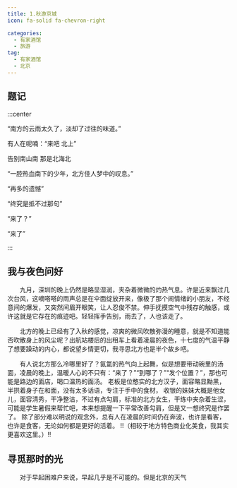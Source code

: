 ```yaml
---
title: 1.秋游京城
icon: fa-solid fa-chevron-right

categories:
  - 有家酒馆
  - 旅游
tag:
  - 有家酒馆
  - 北京
---
```


## 题记

:::center

“南方的云雨太久了，淡却了过往的味道。”

有人在呢喃：“来吧 北上”

告别南山南 那是北海北

“一腔热血南下的少年，北方佳人梦中的叹息。”

“再多的遗憾”

“终究是抵不过那句”

“来了？”

“来了”

:::

## 我与夜色问好
&emsp;&emsp;九月，深圳的晚上仍然是略显湿润，夹杂着微微的灼热气息。许是近来飘过几次台风，这嘀嗒嗒的雨声总是在伞面绽放开来，像极了那个闹情绪的小朋友，不经意间的爆发，又突然间眉开眼笑，让人忍俊不禁。伸手抚摸空气中残存的触感，或许这就是它存在的痕迹吧。轻轻挥手告别，雨去了，人也该走了。

&emsp;&emsp;北方的晚上已经有了入秋的感觉，凉爽的微风吹散弥漫的睡意，就是不知道能否吹散身上的风尘呢？出航站楼后的出租车上看着凌晨的夜色，十七度的气温平静了想要躁动的内心，都说望乡情更切，我寻思北方也是半个故乡吧。

&emsp;&emsp;有人说北方那么冷哪里好了？氤氲的热气向上起舞，似是想要带动碗里的汤面，凌晨的晚上，温暖人心的不只有：“来了？”“到哪了？”“发个位置？”，那也可能是路边的面店，喝口温热的面汤。
老板是位憨实的北方汉子，面容略显黝黑，半拱着身子在和面，没有太多话语，专注于手中的食材，
收银的妹妹大概是他女儿，面容清秀，干净整洁，不过有点勾肩，标准的北方女生，干练中夹杂着生涩，可能是学生暑假来帮忙吧，本来想提醒一下平常改善勾肩，但是又一想终究是作罢了。
除了部分难以明说的观念外，总有人在凌晨的时间仍在奔波，也许是看客，也许是食客，无论如何都是更好的活着。
!!（相较于地方特色商业化美食，我其实更喜欢这里。）!! 

## 寻觅那时的光

&emsp;&emsp;对于早起困难户来说，早起几乎是不可能的。但是北京的天气


